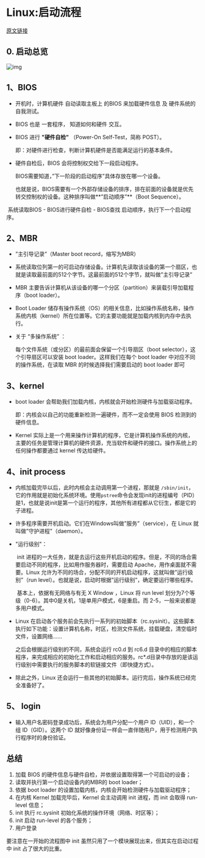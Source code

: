 # Linux:启动流程

[原文链接](http://wuchong.me/blog/2014/07/14/linux-boot-process/)

## 0. 启动总览

![img](http://ww4.sinaimg.cn/large/81b78497jw1eic3rqn72tj20hf06774l.jpg)



## 1、BIOS

* 开机时，计算机硬件 自动读取主板上 的BIOS 来加载硬件信息 及 硬件系统的自我测试。

* BIOS 也是 一套程序， 知道如何和硬件 交互。

* BIOS 进行 **"硬件自检"** （Power-On Self-Test，简称 POST）。

  即：对硬件进行检查，判断计算机硬件是否能满足运行的基本条件。

* 硬件自检后，BIOS 会将控制权交给下一段启动程序。

  BIOS需要知道，”下一阶段的启动程序”具体存放在哪一个设备。

  也就是说，BIOS需要有一个外部存储设备的排序，排在前面的设备就是优先转交控制权的设备。这种排序叫做**”启动顺序”**（Boot Sequence）。



​	系统读取BIOS - BIOS进行硬件自检 - BIOS查找 启动顺序，执行下一个启动程序。



## 2、MBR

* ”主引导记录”（Master boot record，缩写为MBR）

* 系统读取位列第一的可启动存储设备。计算机先读取该设备的第一个扇区，也就是读取最前面的512个字节。这最前面的512个字节，就叫做”主引导记录”

* MBR 主要告诉计算机从该设备的哪一个分区（partition）来装载引导加载程序（boot loader）。

* Boot Loader 储存有操作系统（OS）的相关信息，比如操作系统名称，操作系统内核（kernel）所在位置等。它的主要功能就是加载内核到内存中去执行。

* 关于 “多操作系统” ： 

  每个文件系统（或分区）的最前面会保留一个引导扇区（boot selector），这个引导扇区可以安装 boot loader。这样我们在每个 boot loader 中对应不同的操作系统，在读取 MBR 的时候选择我们需要启动的 boot loader 即可



## 3、kernel

* boot loader 会帮助我们加载内核，内核就会开始检测硬件与加载驱动程序。

  即：内核会以自己的功能重新检测一遍硬件，而不一定会使用 BIOS 检测到的硬件信息。

* Kernel 实际上是一个用来操作计算机的程序，它是计算机操作系统的内核，主要的任务是管理计算机的硬件资源，充当软件和硬件的接口。操作系统上的任何操作都要通过 kernel 传达给硬件。





## 4、init process

* 内核加载完毕以后，此时内核会主动调用第一个进程，那就是 `/sbin/init`，它的作用就是初始化系统环境。使用`pstree`命令会发现init的进程编号（PID）是1，也就是说init是第一个运行的程序，其他所有进程都从它衍生，都是它的子进程。

* 许多程序需要开机启动。它们在Windows叫做”服务”（service），在 Linux 就叫做”守护进程”（daemon）。

* "运行级别"：

  ​	init 进程的一大任务，就是去运行这些开机启动的程序。但是，不同的场合需要启动不同的程序，比如用作服务器时，需要启动 Apache，用作桌面就不需要。Linux 允许为不同的场合，分配不同的开机启动程序，这就叫做”运行级别”（run level）。也就是说，启动时根据”运行级别”，确定要运行哪些程序。

  ​	基本上，依据有无网络与有无 X Window ，Linux 将 run level 划分为7个等级（0-6）。其中0是关机，1是单用户模式，6是重启。而 2-5，一般来说都是多用户模式。

* Linux 在启动各个服务前会先执行一系列的初始脚本（rc.sysinit）。这些脚本执行如下功能：设置计算机名称，时区，检测文件系统，挂载硬盘，清空临时文件，设置网络……

  之后会根据运行级别的不同，系统会运行 rc0.d 到 rc6.d 目录中的相应的脚本程序，来完成相应的初始化工作和启动相应的服务。rc*.d目录中存放的是该运行级别中需要执行的服务脚本的软链接文件（即快捷方式）。

* 除此之外，Linux 还会运行一些其他的初始脚本。运行完后，操作系统已经完全准备好了。



## 5、 login

* 输入用户名密码登录成功后，系统会为用户分配一个用户 ID（UID），和一个组 ID（GID）。这两个 ID 就好像身份证一样会一直伴随用户，用于检测用户执行程序时的身份验证。





## 总结

1. 加载 BIOS 的硬件信息与硬件自检，并依据设置取得第一个可启动的设备；
2. 读取并执行第一个启动设备内的MBR的 boot loader；
3. 依据 boot loader 的设置加载内核，内核会开始检测硬件与加载驱动程序；
4. 在内核 Kernel 加载完毕后，Kernel 会主动调用 init 进程，而 init 会取得 run-level 信息；
5. init 执行 rc.sysinit 初始化系统的操作环境（网络、时区等）；
6. init 启动 run-level 的各个服务；
7. 用户登录

要注意在一开始的流程图中 init 虽然只用了一个模块展现出来，但其实在启动过程中 init 占了很大的比重。

## 